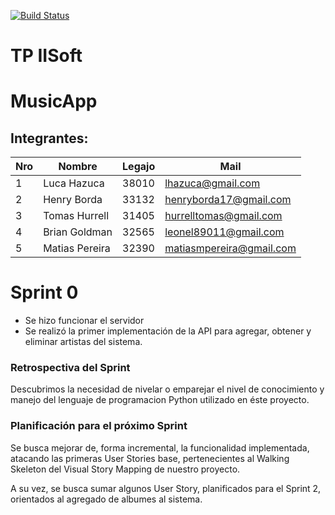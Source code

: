 [![Build Status](https://travis-ci.com/matiasmpereira/music-app.svg?branch=master)](https://travis-ci.com/matiasmpereira/music-app)

# TP IISoft

# MusicApp #

## Integrantes: 

Nro |   Nombre   | Legajo  | Mail
----|------------|-------- |------
1   | Luca Hazuca  |38010  |lhazuca@gmail.com
2   | Henry Borda  |33132  |henryborda17@gmail.com
3   |Tomas Hurrell |31405  |hurrelltomas@gmail.com
4   |Brian Goldman |32565  |leonel89011@gmail.com
5   |Matias Pereira|32390  |matiasmpereira@gmail.com

# Sprint 0
- Se hizo funcionar el servidor
- Se realizó la primer implementación de la API para agregar, obtener y eliminar artistas del sistema.

### Retrospectiva del Sprint

Descubrimos la necesidad de nivelar o emparejar el nivel de conocimiento y manejo del lenguaje de programacion Python utilizado en éste proyecto.

### Planificación para el próximo Sprint

Se busca mejorar de, forma incremental, la funcionalidad implementada, atacando las primeras User Stories base, pertenecientes al Walking Skeleton del Visual Story Mapping de nuestro proyecto.

A su vez, se busca sumar algunos User Story, planificados para el Sprint 2, orientados al agregado de albumes al sistema.

